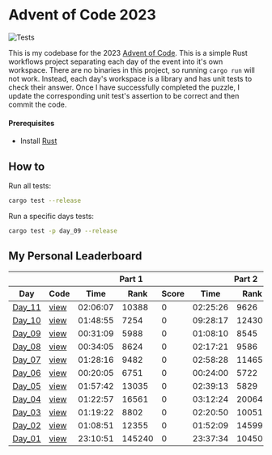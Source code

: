 # Advent of Code 2023

![Tests](https://github.com/stephenkelzer/aoc2023/actions/workflows/run_tests.yml/badge.svg)

This is my codebase for the 2023 [Advent of Code](https://adventofcode.com/). This is a simple Rust workflows project separating each day of the event into it's own workspace. There are no binaries in this project, so running `cargo run` will not work. Instead, each day's workspace is a library and has unit tests to check their answer. Once I have successfully completed the puzzle, I update the corresponding unit test's assertion to be correct and then commit the code.

#### Prerequisites

- Install [Rust](https://www.rust-lang.org/tools/install)

## How to

Run all tests:

```bash
cargo test --release
```

Run a specific days tests:

```bash
cargo test -p day_09 --release
```

## My Personal Leaderboard

<table>
    <thead>
        <tr>
            <th></th>
            <th></th>
            <th colspan="3">Part 1</th>
            <th colspan="3">Part 2</th>
        </tr>
        <tr>
            <th width="500px">Day</th>
            <th width="500px">Code</th>
            <th width="500px">Time</th>
            <th width="500px">Rank</th>
            <th width="500px">Score</th>
            <th width="500px">Time</th>
            <th width="500px">Rank</th>
            <th width="500px">Score</th>
        </tr>
    </thead>
    <tbody>
        <tr>
            <td><a href="https://adventofcode.com/2023/day/11">Day_11</a></td>
            <td><a href="./days/day_11/src/lib.rs">view</a></td>
            <td>02:06:07</td>
            <td>10388</td>
            <td>0</td>
            <td>02:25:26</td>
            <td>9626</td>
            <td>0</td>
        </tr>
        <tr>
            <td><a href="https://adventofcode.com/2023/day/10">Day_10</a></td>
            <td><a href="./days/day_10/src/lib.rs">view</a></td>
            <td>01:48:55</td>
            <td>7254</td>
            <td>0</td>
            <td>09:28:17</td>
            <td>12430</td>
            <td>0</td>
        </tr>
        <tr>
            <td><a href="https://adventofcode.com/2023/day/9">Day_09</a></td>
            <td><a href="./days/day_09/src/lib.rs">view</a></td>
            <td>00:31:09</td>
            <td>5988</td>
            <td>0</td>
            <td>01:08:10</td>
            <td>8545</td>
            <td>0</td>
        </tr>
        <tr>
            <td><a href="https://adventofcode.com/2023/day/8">Day_08</a></td>
            <td><a href="./days/day_08/src/lib.rs">view</a></td>
            <td>00:34:05</td>
            <td>8624</td>
            <td>0</td>
            <td>02:17:21</td>
            <td>9586</td>
            <td>0</td>
        </tr>
        <tr>
            <td><a href="https://adventofcode.com/2023/day/7">Day_07</a></td>
            <td><a href="./days/day_07/src/lib.rs">view</a></td>
            <td>01:28:16</td>
            <td>9482</td>
            <td>0</td>
            <td>02:58:28</td>
            <td>11465</td>
            <td>0</td>
        </tr>
        <tr>
            <td><a href="https://adventofcode.com/2023/day/6">Day_06</a></td>
            <td><a href="./days/day_06/src/lib.rs">view</a></td>
            <td>00:20:05</td>
            <td>6751</td>
            <td>0</td>
            <td>00:24:00</td>
            <td>5722</td>
            <td>0</td>
        </tr>
        <tr>
            <td><a href="https://adventofcode.com/2023/day/5">Day_05</a></td>
            <td><a href="./days/day_05/src/lib.rs">view</a></td>
            <td>01:57:42</td>
            <td>13035</td>
            <td>0</td>
            <td>02:39:13</td>
            <td>5829</td>
            <td>0</td>
        </tr>
        <tr>
            <td><a href="https://adventofcode.com/2023/day/4">Day_04</a></td>
            <td><a href="./days/day_04/src/lib.rs">view</a></td>
            <td>01:22:57</td>
            <td>16561</td>
            <td>0</td>
            <td>03:12:24</td>
            <td>20064</td>
            <td>0</td>
        </tr>
        <tr>
            <td><a href="https://adventofcode.com/2023/day/3">Day_03</a></td>
            <td><a href="./days/day_03/src/lib.rs">view</a></td>
            <td>01:19:22</td>
            <td>8802</td>
            <td>0</td>
            <td>02:20:50</td>
            <td>10051</td>
            <td>0</td>
        </tr>
        <tr>
            <td><a href="https://adventofcode.com/2023/day/2">Day_02</a></td>
            <td><a href="./days/day_02/src/lib.rs">view</a></td>
            <td>01:08:51</td>
            <td>12355</td>
            <td>0</td>
            <td>01:52:09</td>
            <td>14599</td>
            <td>0</td>
        </tr>
        <tr>
            <td><a href="https://adventofcode.com/2023/day/1">Day_01</a></td>
            <td><a href="./days/day_01/src/lib.rs">view</a></td>
            <td>23:10:51</td>
            <td>145240</td>
            <td>0</td>
            <td>23:37:34</td>
            <td>104505</td>
            <td>0</td>
        </tr>
    </tbody>
</table>
